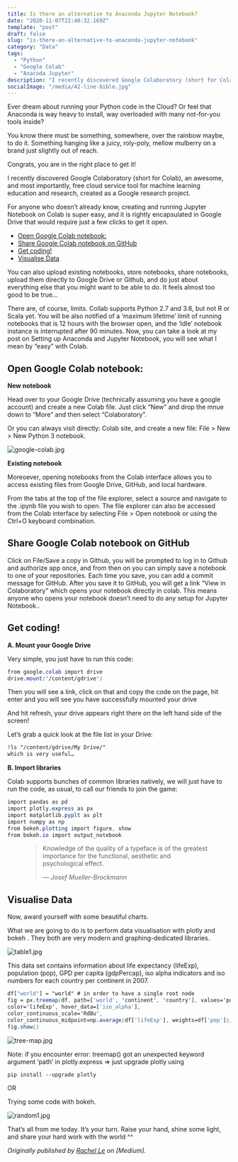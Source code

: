 ```yaml
---
title: Is there an alternative to Anaconda Jupyter Notebook?
date: "2020-11-07T22:40:32.169Z"
template: "post"
draft: false
slug: "is-there-an-alternative-to-anaconda-jupyter-notebook"
category: "Data"
tags:
  - "Python"
  - "Google Colab"
  - "Anacoda Jupyter"
description: "I recently discovered Google Colaboratory (short for Colab), an awesome, and most importantly, free cloud service tool for machine learning education and research, created as a Google research project. For anyone who doesn’t already know, creating and running Jupyter Notebook on Colab is super easy, and it is rightly encapsulated in Google Drive that would require just a few clicks to get it open."
socialImage: "/media/42-line-bible.jpg"
---
```


Ever dream about running your Python code in the Cloud? Or feel that Anaconda is way heavy to install, way overloaded with many not-for-you tools inside?

You know there must be something, somewhere, over the rainbow maybe, to do it. Something hanging like a juicy, roly-poly, mellow mulberry on a brand just slightly out of reach.

Congrats, you are in the right place to get it!


I recently discovered Google Colaboratory (short for Colab), an awesome, and most importantly, free cloud service tool for machine learning education and research, created as a Google research project.

For anyone who doesn’t already know, creating and running Jupyter Notebook on Colab is super easy, and it is rightly encapsulated in Google Drive that would require just a few clicks to get it open.

- [Open Google Colab notebook:](#open-google-colab-notebook)
- [Share Google Colab notebook on GitHub](#share-google-colab-notebook-on-github)
- [Get coding!](#get-coding!)
- [Visualise Data](#visualise-data)

You can also upload existing notebooks, store notebooks, share notebooks, upload them directly to Google Drive or Github, and do just about everything else that you might want to be able to do. It feels almost too good to be true…

There are, of course, limits. Collab supports Python 2.7 and 3.6, but not R or Scala yet. You will be also notified of a ‘maximum lifetime’ limit of running notebooks that is 12 hours with the browser open, and the ‘Idle’ notebook instance is interrupted after 90 minutes.
Now, you can take a look at my post on Setting up Anaconda and Jupyter Notebook, you will see what I mean by “easy” with Colab.


## Open Google Colab notebook:

**New notebook**

Head over to your Google Drive (technically assuming you have a google account) and create a new Colab file. Just click “New” and drop the mnue down to “More” and then select “Colaboratory”.

Or you can always visit directly: Colab site, and create a new file: File > New > New Python 3 notebook.

![google-colab.jpg](/media/google-colab.jpg)

**Existing notebook**

Moreoever, opening notebooks from the Colab interface allows you to access existing files from Google Drive, GitHub, and local hardware.

From the tabs at the top of the file explorer, select a source and navigate to the .ipynb file you wish to open. The file explorer can also be accessed from the Colab interface by selecting File > Open notebook or using the Ctrl+O keyboard combination.



## Share Google Colab notebook on GitHub

Click on File/Save a copy in Github, you will be prompted to log in to Github and authorize app once, and from then on you can simply save a notebook to one of your repositories. Each time you save, you can add a commit message for GitHub. After you save it to GitHub, you will get a link “View in Colaboratory” which opens your notebook directly in colab. This means anyone who opens your notebook doesn’t need to do any setup for Jupyter Notebook..





## Get coding!

**A. Mount your Google Drive**

Very simple, you just have to run this code:

```css
from google.colab import drive
drive.mount('/content/gdrive')
```

Then you will see a link, click on that and copy the code on the page, hit enter and you will see you have successfully mounted your drive

And hit refresh, your drive appears right there on the left hand side of the screen!

Let’s grab a quick look at the file list in your Drive:

```css
!ls "/content/gdrive/My Drive/"
which is very useful…
```

**B. Import libraries**

Colab supports bunches of common libraries natively, we will just have to run the code, as usual, to call our friends to join the game:

```css
import pandas as pd
import plotly.express as px
import matplotlib.pyplt as plt
import numpy as np
from bokeh.plotting import figure, show
from bokeh.io import output_notebook
```



<figure>
	<blockquote>
		<p>Knowledge of the quality of a typeface is of the greatest importance for the functional, aesthetic and psychological effect.</p>
		<footer>
			<cite>— Josef Mueller-Brockmann</cite>
		</footer>
	</blockquote>
</figure>








## Visualise Data

Now, award yourself with some beautiful charts.

What we are going to do is to perform data visualisation with plotly and bokeh . They both are very modern and graphing-dedicated libraries.

![table1.jpg](/media/table1.jpg)

This data set contains information about life expectancy (lifeExp), population (pop), GPD per capita (gdpPercap), iso alpha indicators and iso numbers for each country per continent in 2007.

```css
df["world"] = "world" # in order to have a single root node
fig = px.treemap(df, path=['world', 'continent', 'country'], values='pop',
color='lifeExp', hover_data=['iso_alpha'],
color_continuous_scale='RdBu',
color_continuous_midpoint=np.average(df['lifeExp'], weights=df['pop']))
fig.show()
```
![tree-map.jpg](/media/tree-map.jpg)

Note: if you encounter error: treemap() got an unexpected keyword argument ‘path’ in plotly.express => just upgrade plotly using

```css
pip install --upgrade plotly
```
OR

Trying some code with bokeh.

![random1.jpg](/media/random1.jpg)


That’s all from me today. It’s your turn. Raise your hand, shine some light, and share your hard work with the world ^^



*Originally published by [Rachel Le](http://heyiamrachel.com/) on [Medium].*